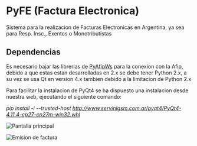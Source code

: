 # PyFE (Factura Electronica)

Sistema para la realizacion de Facturas Electronicas en Argentina, ya sea para Resp. Insc., Exentos o Monotributistas

## Dependencias
Es necesario bajar las librerias de [PyAfipWs](https://github.com/reingart/pyafipws) para la conexion con la Afip, debido a que estas estan desarrolladas en 2.x se debe tener Python 2.x, a su vez se usa Qt en version 4.x tambien debido a la limitacion de Python 2.x

Para facilitar la instalacion de PyQt4 se ha dispuesto una instalacion desde nuestra web, ejecutando el siguiente comando:

*pip install -i --trusted-host http://www.servinlgsm.com.ar/pyqt4/PyQt4-4.11.4-cp27-cp27m-win32.whl*

![Pantalla principal](http://www.servinlgsm.com.ar/pyqt4/pantalla_ppal.JPG)

![Emision de factura](http://www.servinlgsm.com.ar/pyqt4/emision_factura.JPG)
